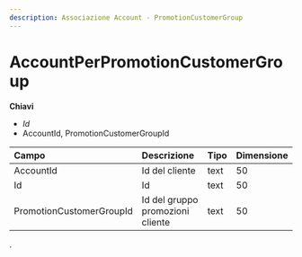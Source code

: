 ```yaml
---
description: Associazione Account - PromotionCustomerGroup
---
```


# AccountPerPromotionCustomerGroup

**Chiavi**

* _Id_
* AccountId, PromotionCustomerGroupId

| Campo | Descrizione | Tipo | Dimensione |
| :--- | :--- | :--- | :--- |
| AccountId | Id del cliente | text | 50 |
| Id | Id | text | 50 |
| PromotionCustomerGroupId | Id del gruppo promozioni cliente | text | 50 |
.